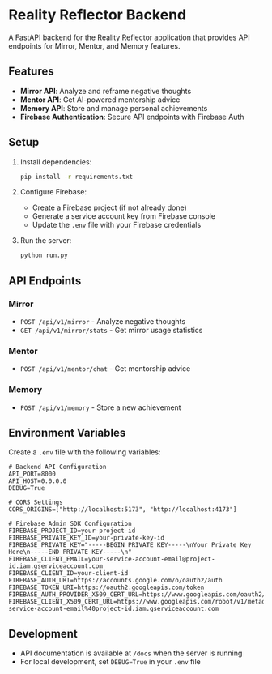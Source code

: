 # Reality Reflector Backend

A FastAPI backend for the Reality Reflector application that provides API endpoints for Mirror, Mentor, and Memory features.

## Features

- **Mirror API**: Analyze and reframe negative thoughts
- **Mentor API**: Get AI-powered mentorship advice
- **Memory API**: Store and manage personal achievements
- **Firebase Authentication**: Secure API endpoints with Firebase Auth

## Setup

1. Install dependencies:
   ```bash
   pip install -r requirements.txt
   ```

2. Configure Firebase:
   - Create a Firebase project (if not already done)
   - Generate a service account key from Firebase console
   - Update the `.env` file with your Firebase credentials

3. Run the server:
   ```bash
   python run.py
   ```

## API Endpoints

### Mirror
- `POST /api/v1/mirror` - Analyze negative thoughts
- `GET /api/v1/mirror/stats` - Get mirror usage statistics

### Mentor
- `POST /api/v1/mentor/chat` - Get mentorship advice

### Memory
- `POST /api/v1/memory` - Store a new achievement

## Environment Variables

Create a `.env` file with the following variables:

```
# Backend API Configuration
API_PORT=8000
API_HOST=0.0.0.0
DEBUG=True

# CORS Settings
CORS_ORIGINS=["http://localhost:5173", "http://localhost:4173"]

# Firebase Admin SDK Configuration
FIREBASE_PROJECT_ID=your-project-id
FIREBASE_PRIVATE_KEY_ID=your-private-key-id
FIREBASE_PRIVATE_KEY="-----BEGIN PRIVATE KEY-----\nYour Private Key Here\n-----END PRIVATE KEY-----\n"
FIREBASE_CLIENT_EMAIL=your-service-account-email@project-id.iam.gserviceaccount.com
FIREBASE_CLIENT_ID=your-client-id
FIREBASE_AUTH_URI=https://accounts.google.com/o/oauth2/auth
FIREBASE_TOKEN_URI=https://oauth2.googleapis.com/token
FIREBASE_AUTH_PROVIDER_X509_CERT_URL=https://www.googleapis.com/oauth2/v1/certs
FIREBASE_CLIENT_X509_CERT_URL=https://www.googleapis.com/robot/v1/metadata/x509/your-service-account-email%40project-id.iam.gserviceaccount.com
```

## Development

- API documentation is available at `/docs` when the server is running
- For local development, set `DEBUG=True` in your `.env` file